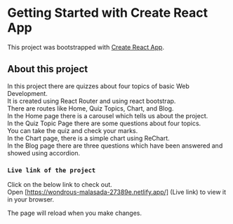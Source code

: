 # Getting Started with Create React App

This project was bootstrapped with [Create React App](https://github.com/facebook/create-react-app).

## About this project

In this project there are quizzes about four topics of basic Web Development.\
It is created using React Router and using react bootstrap.\
There are routes like Home, Quiz Topics, Chart, and Blog.\
In the Home page there is a carousel which tells us about the project.\
In the Quiz Topic Page there are some questions about four topics.\
You can take the quiz and check your marks.\
In the Chart page, there is a simple chart using ReChart.\
In the Blog page there are three questions which have been answered and showed using accordion.

### `Live link of the project`

Click on the below link to check out.\
Open [https://wondrous-malasada-27389e.netlify.app/] (Live link) to view it in your browser.

The page will reload when you make changes.
